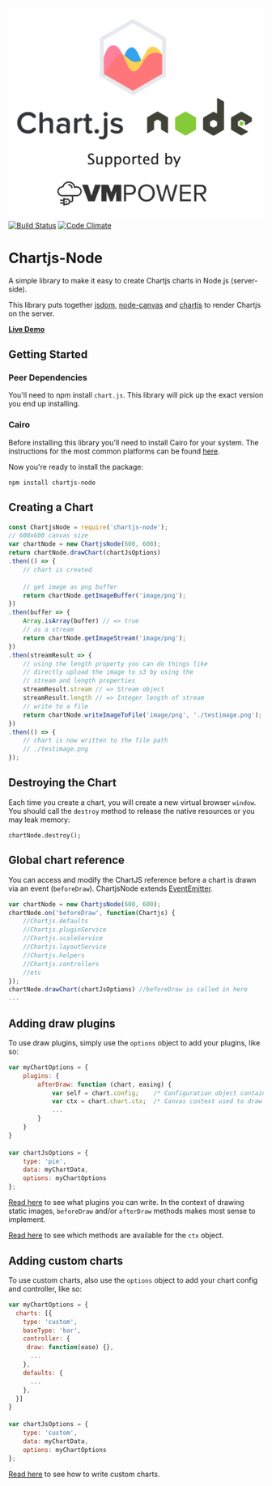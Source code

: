 [![Chartjs Node Header Image](./img/chartjsnode.png)](http://chartjs-demo.vmpower.io/)
[![Build Status](https://travis-ci.org/vmpowerio/chartjs-node.svg?branch=master)](https://travis-ci.org/vmpowerio/chartjs-node)
[![Code Climate](https://codeclimate.com/github/vmpowerio/chartjs-node/badges/gpa.svg)](https://codeclimate.com/github/vmpowerio/chartjs-node)

# Chartjs-Node

A simple library to make it easy to create Chartjs charts in Node.js (server-side).

This library puts together [jsdom](https://github.com/tmpvar/jsdom), [node-canvas](https://github.com/Automattic/node-canvas) and [chartjs](https://github.com/chartjs/Chart.js) to render Chartjs on the server.

**[Live Demo](http://chartjs-demo.vmpower.io)**

## Getting Started

### Peer Dependencies

You'll need to npm install `chart.js`. This library will pick up the exact version you end up installing.

### Cairo

Before installing this library you'll need to install Cairo for your system. The instructions for the most common platforms can be found [here](https://github.com/Automattic/node-canvas#installation).

Now you're ready to install the package:

```
npm install chartjs-node
```

## Creating a Chart

```js
const ChartjsNode = require('chartjs-node');
// 600x600 canvas size
var chartNode = new ChartjsNode(600, 600);
return chartNode.drawChart(chartJsOptions)
.then(() => {
    // chart is created

    // get image as png buffer
    return chartNode.getImageBuffer('image/png');
})
.then(buffer => {
    Array.isArray(buffer) // => true
    // as a stream
    return chartNode.getImageStream('image/png');
})
.then(streamResult => {
    // using the length property you can do things like
    // directly upload the image to s3 by using the
    // stream and length properties
    streamResult.stream // => Stream object
    streamResult.length // => Integer length of stream
    // write to a file
    return chartNode.writeImageToFile('image/png', './testimage.png');
})
.then(() => {
    // chart is now written to the file path
    // ./testimage.png
});
```

## Destroying the Chart

Each time you create a chart, you will create a new virtual browser `window`. You should call the `destroy`
method to release the native resources or you may leak memory:

```
chartNode.destroy();
```

## Global chart reference

You can access and modify the ChartJS reference before a chart is drawn via an event (`beforeDraw`).  ChartjsNode extends [EventEmitter](https://nodejs.org/api/events.html#events_class_eventemitter).

```js
var chartNode = new ChartjsNode(600, 600);
chartNode.on('beforeDraw', function(Chartjs) {
	//Chartjs.defaults
	//Chartjs.pluginService
	//Chartjs.scaleService
	//Chartjs.layoutService
	//Chartjs.helpers
	//Chartjs.controllers
	//etc
});
chartNode.drawChart(chartJsOptions)	//beforeDraw is called in here
...
```

## Adding draw plugins

To use draw plugins, simply use the ``options`` object to add your plugins, like so:
```js
var myChartOptions = {
    plugins: {
        afterDraw: function (chart, easing) {
            var self = chart.config;    /* Configuration object containing type, data, options */
            var ctx = chart.chart.ctx;  /* Canvas context used to draw with */
            ...
        }
    }
}

var chartJsOptions = {
    type: 'pie',
    data: myChartData,
    options: myChartOptions
};
```

[Read here](http://www.chartjs.org/docs/latest/developers/plugins.html) to see what plugins you can write. In the context of drawing static images, ``beforeDraw`` and/or ``afterDraw`` methods makes most sense to implement.

[Read here](https://developer.mozilla.org/en/docs/Web/API/CanvasRenderingContext2D) to see which methods are available for the ``ctx`` object.

## Adding custom charts

To use custom charts, also use the ``options`` object to add your chart config and controller, like so:
```js
var myChartOptions = {
  charts: [{
    type: 'custom',
    baseType: 'bar',
    controller: {
     draw: function(ease) {},
      ...
    },
    defaults: {
      ...
    },
  }]
}

var chartJsOptions = {
    type: 'custom',
    data: myChartData,
    options: myChartOptions
};
```

[Read here](http://www.chartjs.org/docs/latest/developers/charts.html) to see how to write custom charts.
